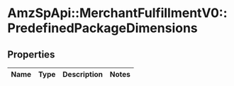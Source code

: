 # AmzSpApi::MerchantFulfillmentV0::PredefinedPackageDimensions

## Properties
Name | Type | Description | Notes
------------ | ------------- | ------------- | -------------

